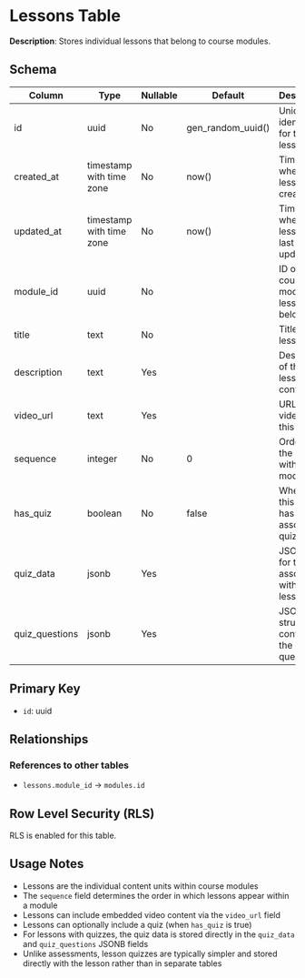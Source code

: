 # Lessons Table

**Description**: Stores individual lessons that belong to course modules.

## Schema

| Column | Type | Nullable | Default | Description |
|--------|------|----------|---------|-------------|
| id | uuid | No | gen_random_uuid() | Unique identifier for the lesson |
| created_at | timestamp with time zone | No | now() | Timestamp when the lesson was created |
| updated_at | timestamp with time zone | No | now() | Timestamp when the lesson was last updated |
| module_id | uuid | No | | ID of the course module this lesson belongs to |
| title | text | No | | Title of the lesson |
| description | text | Yes | | Description of the lesson contents |
| video_url | text | Yes | | URL to the video for this lesson |
| sequence | integer | No | 0 | Order of the lesson within the module |
| has_quiz | boolean | No | false | Whether this lesson has an associated quiz |
| quiz_data | jsonb | Yes | | JSON data for the quiz associated with this lesson |
| quiz_questions | jsonb | Yes | | JSON structure containing the quiz questions |

## Primary Key

- `id`: uuid

## Relationships

### References to other tables

- `lessons.module_id` → `modules.id`

## Row Level Security (RLS)

RLS is enabled for this table.

## Usage Notes

- Lessons are the individual content units within course modules
- The `sequence` field determines the order in which lessons appear within a module
- Lessons can include embedded video content via the `video_url` field
- Lessons can optionally include a quiz (when `has_quiz` is true)
- For lessons with quizzes, the quiz data is stored directly in the `quiz_data` and `quiz_questions` JSONB fields
- Unlike assessments, lesson quizzes are typically simpler and stored directly with the lesson rather than in separate tables 